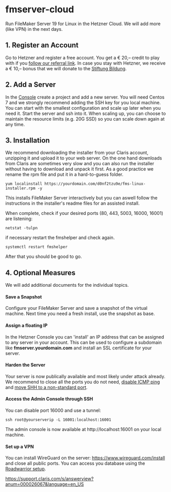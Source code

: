 # fmserver-cloud

Run FileMaker Server 19 for Linux in the Hetzner Cloud. We will add more (like VPN) in the next days.







## 1. Register an Account

Go to Hetzner and register a free account. You get a € 20,– credit to play with if you [follow our referral link](https://hetzner.cloud/?ref=KzxqMaXk51C8). In case you stay  with Hetzner, we receive a € 10,– bonus that we will donate to the [Stiftung Bildung](https://www.stiftungbildung.com). 



## 2. Add a Server

In the [Console](https://console.hetzner.cloud/projects) create a project and add a new server. You will need Centos 7 and we strongly recommend adding the SSH key for you local machine. You can start with the smallest configuration and scale up later when you need it. Start the server and ssh into it. When scaling up, you can choose to maintain the resource limits (e.g. 20G SSD) so you can scale down again at any time. 



## 3. Installation 

We recommend downloading the installer from your Claris account, unzipping it and upload it to your web server. On the one hand downloads from Claris are sometimes very slow and you can also run the installer without having to download and unpack it first. As a good practice we rename the rpm file and put it in a hard-to-guess folder.

`yum localinstall https://yourdomain.com/d0nf2tzu9e/fms-linux-installer.rpm -y`

This installs FileMaker Server interactively but you can aswell follow the instructions in the installer's readme files for an assisted install. 

When complete, check if your desired ports (80, 443, 5003, 16000, 16001) are listening:

`netstat -tulpn`

if necessary restart the fmshelper and check again.

`systemctl restart fmshelper`

After that you should be good to go.



## 4. Optional Measures

We will add additional documents for the individual topics.



#### Save a Snapshot

Configure your FileMaker Server and save a snapshot of the virtual machine. Next time you need a fresh install, use the snapshot as base.



#### Assign a floating IP

In the Hetzner Console you can 'install' an IP address that can be assigned to any server in your account. This can be used to configure a subdomain like **fmserver.yourdomain.com** and install an SSL certificate for your server.



#### Harden the Server

Your server is now publically available and most likely under attack already. We recommend to close all the ports you do not need, [disable ICMP ping](https://www.thegeekstuff.com/2010/07/how-to-disable-ping-replies-in-linux/) and [move SHH to a non-standard port](https://blog.devolutions.net/2017/4/10-steps-to-secure-open-ssh).



#### Access the Admin Console through SSH

You can disable port 16000 and use a tunnel:

`ssh root@yourserverip -L 16001:localhost:16001`

The admin console is now available at http://localhost:16001 on your local machine.



#### Set up a VPN

You can install WireGuard on the server: https://www.wireguard.com/install and close all public ports. You can access you database using the [Roadwarrior setup](https://www.thomas-krenn.com/en/wiki/WireGuard_Basics).



https://support.claris.com/s/answerview?anum=000026067&language=en_US